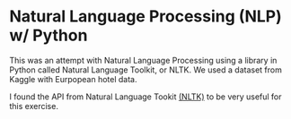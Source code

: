 # Natural Language Processing (NLP) w/ Python
This was an attempt with Natural Language Processing using a library in Python called Natural Language Toolkit, or NLTK. We used a dataset from Kaggle with Eurpopean hotel data. 

I found the API from Natural Language Tookit [(NLTK)](https://www.nltk.org/) to be very useful for this exercise.

